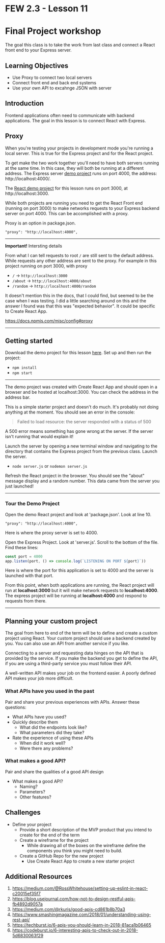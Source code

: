 # FEW 2.3 - Lesson 11

# Final Project workshop

The goal this class is to take the work from last class and connect a React front end to your Express server.

## Learning Objectives 

- Use Proxy to connect two local servers
- Connect front end and back end systems
- Use your own API to excahnge JSON with server

## Introduction 

Frontend applications often need to communicate with backend applications. The goal in this lesson is to connect React with Express.

## Proxy

When you're testing your projects in development mode you're running a local server. This is true for the Express project and for the React project. 

To get make the two work together you'll need to have both servers running at the same time. In this case, they will both be running at a different address. The Express server [demo project](https://github.com/Product-College-Labs/react-express-server) runs on port 4000, the address: http://localhost:4000/. 

The [React demo project](https://github.com/Product-College-Labs/react-express-project) for this lesson runs on port 3000, at http://localhost:3000. 

While both projects are running you need to get the React Front end (running on port 3000) to make networks requests to your Express backend server on port 4000. This can be accomplished with a proxy.

Proxy is an option in package.json. 

`"proxy": "http://localhost:4000",`

---

**Important!** Intersting details

From what I can tell requests to root `/` are still sent to the default address. While requests any other address are sent to the proxy. For example in this project running on port 3000, with proxy 

- `/` -> `http://localhost:3000`
- `/about` -> `http://localhost:4000/about`
- `/random` -> `http://localhost:4000/random`

It doesn't mention this in the docs, that I could find, but seemed to be the case when I was testing. I did a little searching around on this and the answer I found was that this was "expected behavior". It could be specific to Create React App. 

https://docs.npmjs.com/misc/config#proxy


---


## Getting started

Download the demo project for this lesson [here](https://github.com/Product-College-Labs/react-express-project). Set up and then run the project: 

- `npm install`
- `npm start`


---


The demo project was created with Create React App and should open in a browser and be hosted at localhost:3000. You can check the address in the address bar. 

This is a simple starter project and doesn't do much. It's probably not doing anything at the moment. You should see an error in the console: 

> Failed to load resource: the server responded with a status of 500

A 500 error means something has gone wrong at the server. If the server isn't running that would explain it! 

Launch the server by opening a new terminal window and navigating to the directory that contains the Express project from the previous class. Launch the server. 

- `node server.js` or `nodemon server.js`

Refresh the React project in the browser. You should see the "about" message display and a random number. This data came from the server you just launched! 


---


### Tour the Demo Project 

Open the demo React project and look at 'package.json'. Look at line 10. 

`"proxy": "http://localhost:4000",`

Here is where the proxy server is set to 4000. 

Open the Express Project. Look at 'server.js'. Scroll to the bottom of the file. Find these lines: 

```js
const port = 4000
app.listen(port, () => console.log(`LISTENING ON PORT ${port}`))
```

Here is where the port for this application is set to 4000 and the server is launched with that port. 

From this point, when both applications are running, the React project will run at **localhost:3000** but it will make network requests to **localhost:4000**. The express project will be running at **localhost:4000** and respond to requests from there. 


---


## Planning your custom project

The goal from here to end of the term will be to define and create a custom project using React. Your custom project should use a backend created by you. You can also use an API from another service if you like. 

Connecting to a server and requesting data hinges on the API that is provided by the service. If you make the backend you get to define the API, if you are using a third-party service you must follow their API. 

A well-written API makes your job on the frontend easier. A poorly defined API makes your job more difficult. 

### What APIs have you used in the past

Pair and share your previous experiences with APIs. Answer these questions: 

- What APIs have you used? 
- Quickly describe them
    - What did the endpoints look like? 
    - What parameters did they take? 
- Rate the experience of using these APIs
    - When did it work well?
    - Were there any problems?

### What makes a good API? 

Pair and share the qualities of a good API design

- What makes a good API? 
    - Naming?
    - Parameters?
    - Other features?

## Challenges 

- Define your project
    - Provide a short description of the MVP product that you intend to create for the end of the term
    - Create a wireframe for the project
        - While drawing all of the boxes on the wireframe define the components you think you might need to build. 
    - Create a GitHub Repo for the new project
        - Use Create React App to create a new starter project

## Additional Resources

1. https://medium.com/@RossWhitehouse/setting-up-eslint-in-react-c20015ef35f7
1. https://blog.usejournal.com/how-not-to-design-restful-apis-fb4892d9057a
1. https://medium.com/@rkuris/good-apis-cd861b8b70a3
1. https://www.smashingmagazine.com/2018/01/understanding-using-rest-api/
1. https://techburst.io/6-apis-you-should-learn-in-2018-81aca1b06465
1. https://codeburst.io/6-interesting-apis-to-check-out-in-2018-5d6830063f29
